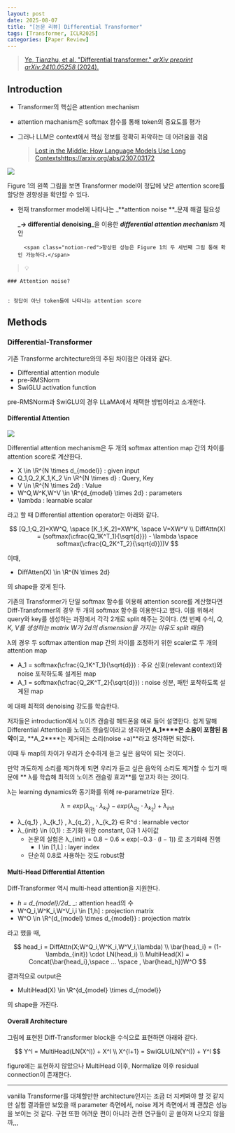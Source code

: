 ```yaml
---
layout: post
date: 2025-08-07
title: "[논문 리뷰] Differential Transformer"
tags: [Transformer, ICLR2025]
categories: [Paper Review]
---
```


> [Ye, Tianzhu, et al. "Differential transformer." ](https://arxiv.org/abs/2410.05258)[_arXiv preprint arXiv:2410.05258_](https://arxiv.org/abs/2410.05258)[ (2024).](https://arxiv.org/abs/2410.05258)



## Introduction

- Transformer의 핵심은 attention mechanism
- attention machanism은 softmax 함수를 통해 token의 중요도를 평가
- 그러나 LLM은 context에서 핵심 정보를 정확히 파악하는 데 어려움을 겪음

	> [Lost in the Middle: How Language Models Use Long Contextshttps://arxiv.org/abs/2307.03172](https://arxiv.org/abs/2307.03172)


![](https://prod-files-secure.s3.us-west-2.amazonaws.com/542b861c-36a8-4051-84e5-8804b6728dba/9083ea56-691a-4752-ae26-47f403431ac8/image.png?X-Amz-Algorithm=AWS4-HMAC-SHA256&X-Amz-Content-Sha256=UNSIGNED-PAYLOAD&X-Amz-Credential=ASIAZI2LB466WPK5S5KA%2F20250901%2Fus-west-2%2Fs3%2Faws4_request&X-Amz-Date=20250901T110052Z&X-Amz-Expires=3600&X-Amz-Security-Token=IQoJb3JpZ2luX2VjEKr%2F%2F%2F%2F%2F%2F%2F%2F%2F%2FwEaCXVzLXdlc3QtMiJHMEUCIHcO5eoeIk6pZMxyjjXbWEJh%2FqYtlaMu1188S0uuEAuLAiEAzBCcX%2Fn7K%2BL9ca1TRtTjzWqLr5dk%2FEZ3bFrMkGrXzS0q%2FwMIExAAGgw2Mzc0MjMxODM4MDUiDLKHUihLmdrFRN%2FMtSrcA1onVtov0bR7%2BWz7H%2FYQ1EWLhrDqtOU%2FG9AA4F4oAjdV%2B701r7WWkDaRXzMoVj9FSCBIaAUIJ08PM%2BuaEBzNtHGBtL2eoFpB%2B1nYrxKllKmjryWEEraBAtt9fBHWqsnMqIBBD31Ovl14jPW4ByiK2nieGNBEQr5G8trZgH8Yna%2B7lmhNKuLtXBJrh6cTayJXOvDsif0X2D4HrkbE9Rx2heBTXsMSf5JCpP3EUYMLYWh8XdH6YSMJQKVn0kUkqKckgyHekdGRvsc1Z9DLWyIcCyWYW1e9VSoTMPZYYcPBOSrwOrJLbwWET8mBwdL9ledvgOWjF1PUdJx73a41on%2F3H0KLx4Ltiwoi5cLOjjw6QwVcue23eFfLe9AEHD10yeDUHvslR4Za36GFdxuDUskM%2BvmUP9ZjJn0deOtD9TpuXCCEwEqBEv0TILbZhtyhwzTjlTddeIpk%2FW3Dye2YG8wl4tx5purJi4Ejkr1kuwjyLJ9m%2FCI6ONfgJjXdaE7QS9SMjIY2duLKiXf%2FiLhbgYa0VQ0ZHedUlmcRBCedX%2FWTkCUfaARrTG9JKLv4wsQdoC6KFd6jLJVjzMHVbkaLlWfxAO0kcM%2FEzfk%2B8U%2Filo9i8k6c2JWsKk0YQ3F%2BNI93MOva1cUGOqUBWUXG1v%2FKutdSRNK8Zju3MPIko5Fs8xjTgEQ7abKV%2FPefVnfHZFfwmuh6gLZT%2FXSNYK3uNUZK7bnxsHtQvk1NlKUz%2B%2Bh5ulE6Jfhd1gpzcQZ6Q0PxDyxGGfqyTgp49teqVtNav0lmbCbaMbqtlXveFrU6LZ4%2Bj8UmwSWKwKpChtnZLk9Kzx%2FFdrHWXP7sbdG1U5HT9%2BrHRHb1ITa2ak0vDf6Yp7er&X-Amz-Signature=278fb0eaef8e9d48c0f35f1e237c6200843923cccef7f46e2ce6a08b4ad57b58&X-Amz-SignedHeaders=host&x-amz-checksum-mode=ENABLED&x-id=GetObject)


Figure 1의 왼쪽 그림을 보면 Transformer model이 정답에 낮은 attention score를 할당한 경향성을 확인할 수 있다.

- 현재 transformer model에 나타나는 _**attention noise **_문제 해결 필요성

	_**→ differential denoising**_을 이용한 _**differential attention mechanism**_ 제안


		<span class="notion-red">향상된 성능은 Figure 1의 두 세번째 그림 통해 확인 가능하다.</span>


> 💡 


	### Attention noise?


	: 정답이 아닌 token들에 나타나는 attention score



## Methods



### Differential-Transformer


기존 Transforme architecture와의 주된 차이점은 아래와 같다.

- Differential attention module
- pre-RMSNorm
- SwiGLU activation function

pre-RMSNorm과 SwiGLU의 경우 LLaMA에서 채택한 방법이라고 소개한다.



#### Differential Attention


![](https://prod-files-secure.s3.us-west-2.amazonaws.com/542b861c-36a8-4051-84e5-8804b6728dba/116d70b2-1963-4810-9167-f4c7d8a06e8f/image.png?X-Amz-Algorithm=AWS4-HMAC-SHA256&X-Amz-Content-Sha256=UNSIGNED-PAYLOAD&X-Amz-Credential=ASIAZI2LB466WPK5S5KA%2F20250901%2Fus-west-2%2Fs3%2Faws4_request&X-Amz-Date=20250901T110052Z&X-Amz-Expires=3600&X-Amz-Security-Token=IQoJb3JpZ2luX2VjEKr%2F%2F%2F%2F%2F%2F%2F%2F%2F%2FwEaCXVzLXdlc3QtMiJHMEUCIHcO5eoeIk6pZMxyjjXbWEJh%2FqYtlaMu1188S0uuEAuLAiEAzBCcX%2Fn7K%2BL9ca1TRtTjzWqLr5dk%2FEZ3bFrMkGrXzS0q%2FwMIExAAGgw2Mzc0MjMxODM4MDUiDLKHUihLmdrFRN%2FMtSrcA1onVtov0bR7%2BWz7H%2FYQ1EWLhrDqtOU%2FG9AA4F4oAjdV%2B701r7WWkDaRXzMoVj9FSCBIaAUIJ08PM%2BuaEBzNtHGBtL2eoFpB%2B1nYrxKllKmjryWEEraBAtt9fBHWqsnMqIBBD31Ovl14jPW4ByiK2nieGNBEQr5G8trZgH8Yna%2B7lmhNKuLtXBJrh6cTayJXOvDsif0X2D4HrkbE9Rx2heBTXsMSf5JCpP3EUYMLYWh8XdH6YSMJQKVn0kUkqKckgyHekdGRvsc1Z9DLWyIcCyWYW1e9VSoTMPZYYcPBOSrwOrJLbwWET8mBwdL9ledvgOWjF1PUdJx73a41on%2F3H0KLx4Ltiwoi5cLOjjw6QwVcue23eFfLe9AEHD10yeDUHvslR4Za36GFdxuDUskM%2BvmUP9ZjJn0deOtD9TpuXCCEwEqBEv0TILbZhtyhwzTjlTddeIpk%2FW3Dye2YG8wl4tx5purJi4Ejkr1kuwjyLJ9m%2FCI6ONfgJjXdaE7QS9SMjIY2duLKiXf%2FiLhbgYa0VQ0ZHedUlmcRBCedX%2FWTkCUfaARrTG9JKLv4wsQdoC6KFd6jLJVjzMHVbkaLlWfxAO0kcM%2FEzfk%2B8U%2Filo9i8k6c2JWsKk0YQ3F%2BNI93MOva1cUGOqUBWUXG1v%2FKutdSRNK8Zju3MPIko5Fs8xjTgEQ7abKV%2FPefVnfHZFfwmuh6gLZT%2FXSNYK3uNUZK7bnxsHtQvk1NlKUz%2B%2Bh5ulE6Jfhd1gpzcQZ6Q0PxDyxGGfqyTgp49teqVtNav0lmbCbaMbqtlXveFrU6LZ4%2Bj8UmwSWKwKpChtnZLk9Kzx%2FFdrHWXP7sbdG1U5HT9%2BrHRHb1ITa2ak0vDf6Yp7er&X-Amz-Signature=d4d6f499f36f92102c3f9307d023a5a1db44ec1f601e2206002aba536e56633c&X-Amz-SignedHeaders=host&x-amz-checksum-mode=ENABLED&x-id=GetObject)


Differential attention mechanism은 두 개의 softmax attention map 간의 차이를 attention score로 계산한다.

- X \in \R^{N \times d\_{model}} : given input
- Q\_1,Q\_2,K\_1,K\_2 \in \R^{N \times d} : Query, Key
- V \in \R^{N \times 2d} : Value
- W^Q,W^K,W^V \in \R^{d\_{model} \times 2d} : parameters
- \lambda : learnable scalar

라고 할 때 Differential attention operator는 아래와 같다.


$$
[Q_1;Q_2]=XW^Q, \space [K_1;K_2]=XW^K, \space V=XW^V \\
DiffAttn(X) = (softmax(\cfrac{Q_1K^T_1}{\sqrt{d}}) - \lambda \space softmax(\cfrac{Q_2K^T_2}{\sqrt{d}}))V
$$


이때,

- DiffAtten(X) \in \R^{N \times 2d}

의 shape을 갖게 된다.


기존의 Transformer가 단일 softmax 함수를 이용해 attention score를 계산했다면 Diff-Transformer의 경우 두 개의 softmax 함수를 이용한다고 했다. 이를 위해서 query와 key를 생성하는 과정에서 각각 2개로 split 해주는 것이다. <span class="notion-red">(첫 번째 수식, </span><span class="notion-red">_Q, K, V를 생성하는 matrix W가 2d의 dismension을 가지는 이유도 split 때문_</span><span class="notion-red">)</span>


 λ의 경우 두 softmax attention map 간의 차이를 조정하기 위한 scaler로 두 개의 attention map

- A\_1 = softmax(\cfrac{Q\_1K^T\_1}{\sqrt{d}}) : 주요 신호(relevant context)와 noise 포착하도록 설계된 map
- A\_1 = softmax(\cfrac{Q\_2K^T\_2}{\sqrt{d}}) : noise 성분, 패턴 포착하도록 설계된 map 

에 대해 최적의 denoising 강도를 학습한다.


저자들은 introduction에서 노이즈 캔슬링 헤드폰을 예로 들어 설명한다. 쉽게 말해 Differential Attention을 노이즈 캔슬링이라고 생각하면 **A\_1****은 소음이 포함된 음악**이고, **A\_2****는 제거되는 소리(noise +a)**라고 생각하면 되겠다. 


이때 두 map의 차이가 우리가 순수하게 듣고 싶은 음악이 되는 것이다. 


만약 과도하게 소리를 제거하게 되면 우리가 듣고 싶은 음악의 소리도 제거할 수 있기 때문에 ** λ를 학습해 최적의 노이즈 캔슬링 효과**를 얻고자 하는 것이다.


λ는 learning dynamics와 동기화를 위해 re-parametrize 된다.


$$
\lambda = exp(\lambda_{q_1} \cdot \lambda_{k_1}) - exp(\lambda_{q_2} \cdot \lambda_{k_2}) + \lambda_{init}
$$

- λ\_{q\_1} , λ\_{k\_1} , λ\_{q\_2} , λ\_{k\_2} ∈ R^d : learnable vector
- λ\_{init} \in (0,1) : 초기화 위한 constant, 0과 1 사이값
	- 논문의 실험은 λ\_{init} = 0.8 − 0.6 × exp(−0.3 · (l − 1)) 로 초기화해 진행
		- l \in [1,L] : layer index
	- 단순히 0.8로 사용하는 것도 robust함


#### **Multi-Head Differential Attention**


Diff-Transformer 역시 multi-head attention을 지원한다.

- _h = d\_{model}/2d__ _: attention head의 수
- W^Q\_i,W^K\_i,W^V\_i,i \in [1,h] : projection matrix
- W^O \in \R^{d\_{model} \times d\_{model}} : projection matrix

라고 했을 때,


$$
head_i = DiffAttn(X;W^Q_i,W^K_i,W^V_i,\lambda) \\
\bar{head_i} = (1-\lambda_{init}) \cdot LN(head_i) \\
MultiHead(X) = Concat(\bar{head_i},\space ... \space , \bar{head_h})W^O
$$


결과적으로 output은

- MultiHead(X) \in \R^{d\_{model} \times d\_{model}}

의 shape을 가진다.



#### Overall Architecture


그림에 표현된 Diff-Transformer block을 수식으로 표현하면 아래와 같다.


$$
Y^l = MultiHead(LN(X^l)) + X^l \\
X^{l+1} = SwiGLU(LN(Y^l)) + Y^l
$$


figure에는 표현하지 않았으나 MultiHead 이후, Normalize 이후 residual connection이 존재한다.


---


vanilla Transformer를 대체할만한 architecture인지는 조금 더 지켜봐야 할 것 같지만 실험 결과들만 보았을 때 parameter 측면에서, noise 제거 측면에서 꽤 괜찮은 성능을 보이는 것 같다. 구현 또한 어려운 편이 아니라 관련 연구들이 곧 쏟아져 나오지 않을까,,,

